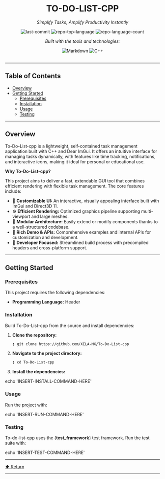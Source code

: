 <div id="top">

<!-- HEADER STYLE: CLASSIC -->
<div align="center">


# TO-DO-LIST-CPP

<em>Simplify Tasks, Amplify Productivity Instantly</em>

<!-- BADGES -->
<img src="https://img.shields.io/github/last-commit/XELA-MX/To-Do-List-cpp?style=flat&logo=git&logoColor=white&color=0080ff" alt="last-commit">
<img src="https://img.shields.io/github/languages/top/XELA-MX/To-Do-List-cpp?style=flat&color=0080ff" alt="repo-top-language">
<img src="https://img.shields.io/github/languages/count/XELA-MX/To-Do-List-cpp?style=flat&color=0080ff" alt="repo-language-count">

<em>Built with the tools and technologies:</em>

<img src="https://img.shields.io/badge/Markdown-000000.svg?style=flat&logo=Markdown&logoColor=white" alt="Markdown">
<img src="https://img.shields.io/badge/C++-00599C.svg?style=flat&logo=C++&logoColor=white" alt="C++">

</div>
<br>

---

## Table of Contents

- [Overview](#overview)
- [Getting Started](#getting-started)
    - [Prerequisites](#prerequisites)
    - [Installation](#installation)
    - [Usage](#usage)
    - [Testing](#testing)

---

## Overview

To-Do-List-cpp is a lightweight, self-contained task management application built with C++ and Dear ImGui. It offers an intuitive interface for managing tasks dynamically, with features like time tracking, notifications, and interactive icons, making it ideal for personal or educational use.

**Why To-Do-List-cpp?**

This project aims to deliver a fast, extendable GUI tool that combines efficient rendering with flexible task management. The core features include:

- 🎨 **Customizable UI:** An interactive, visually appealing interface built with ImGui and Direct3D 11.
- ⚙️ **Efficient Rendering:** Optimized graphics pipeline supporting multi-viewport and large meshes.
- 🧩 **Modular Architecture:** Easily extend or modify components thanks to a well-structured codebase.
- 📝 **Rich Demo & APIs:** Comprehensive examples and internal APIs for customization and development.
- 🚀 **Developer Focused:** Streamlined build process with precompiled headers and cross-platform support.

---

## Getting Started

### Prerequisites

This project requires the following dependencies:

- **Programming Language:** Header

### Installation

Build To-Do-List-cpp from the source and install dependencies:

1. **Clone the repository:**

    ```sh
    ❯ git clone https://github.com/XELA-MX/To-Do-List-cpp
    ```

2. **Navigate to the project directory:**

    ```sh
    ❯ cd To-Do-List-cpp
    ```

3. **Install the dependencies:**

echo 'INSERT-INSTALL-COMMAND-HERE'

### Usage

Run the project with:

echo 'INSERT-RUN-COMMAND-HERE'

### Testing

To-do-list-cpp uses the {__test_framework__} test framework. Run the test suite with:

echo 'INSERT-TEST-COMMAND-HERE'

---

<div align="left"><a href="#top">⬆ Return</a></div>

---

